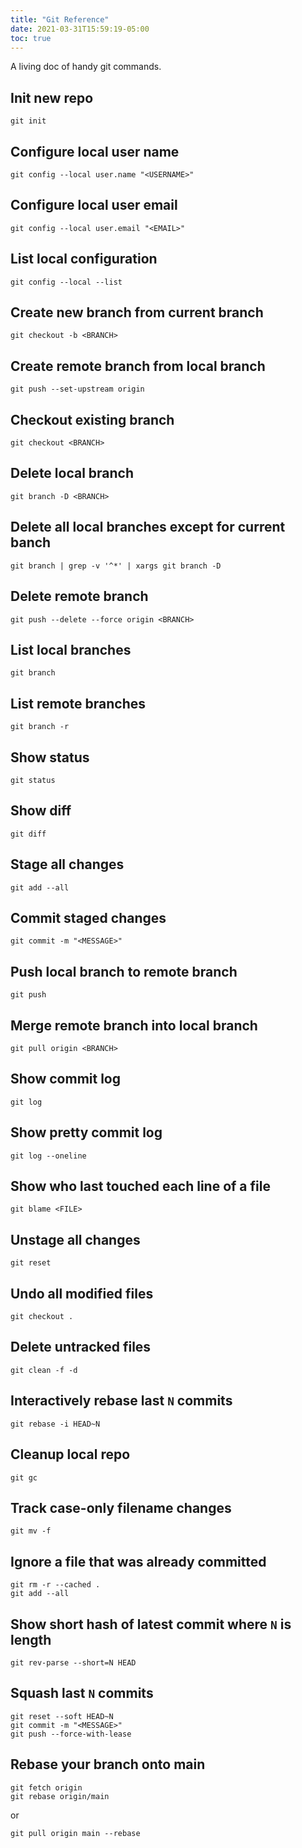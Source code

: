 ```yaml
---
title: "Git Reference"
date: 2021-03-31T15:59:19-05:00
toc: true
---
```


A living doc of handy git commands.

<!--more-->

## Init new repo

```
git init
```

## Configure local user name

```
git config --local user.name "<USERNAME>"
```

## Configure local user email

```
git config --local user.email "<EMAIL>"
```

## List local configuration

```
git config --local --list
```

## Create new branch from current branch

```
git checkout -b <BRANCH>
```

## Create remote branch from local branch

```
git push --set-upstream origin
```

## Checkout existing branch

```
git checkout <BRANCH>
```

## Delete local branch

```
git branch -D <BRANCH>
```

## Delete all local branches except for current banch

```
git branch | grep -v '^*' | xargs git branch -D
```

## Delete remote branch

```
git push --delete --force origin <BRANCH>
```

## List local branches

```
git branch
```

## List remote branches

```
git branch -r
```

## Show status

```
git status
```

## Show diff

```
git diff
```

## Stage all changes

```
git add --all
```

## Commit staged changes

```
git commit -m "<MESSAGE>"
```

## Push local branch to remote branch

```
git push
```

## Merge remote branch into local branch

```
git pull origin <BRANCH>
```

## Show commit log

```
git log
```

## Show pretty commit log

```
git log --oneline
```

## Show who last touched each line of a file

```
git blame <FILE>
```

## Unstage all changes

```
git reset
```

## Undo all modified files

```
git checkout .
```

## Delete untracked files

```
git clean -f -d
```

## Interactively rebase last `N` commits

```
git rebase -i HEAD~N
```

## Cleanup local repo

```
git gc
```

## Track case-only filename changes

```
git mv -f
```

## Ignore a file that was already committed

```
git rm -r --cached .
git add --all
```

## Show short hash of latest commit where `N` is length

```
git rev-parse --short=N HEAD
```

## Squash last `N` commits

```
git reset --soft HEAD~N
git commit -m "<MESSAGE>"
git push --force-with-lease
```

## Rebase your branch onto main

```
git fetch origin
git rebase origin/main
```

or

```
git pull origin main --rebase
```
